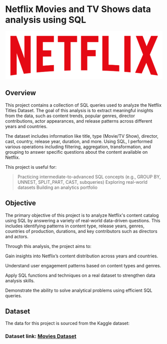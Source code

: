 # Netflix Movies and TV Shows data analysis using SQL

![Netflix Logo](https://github.com/alhansidd70/Netflix_sql_project/blob/main/logo.png)

## Overview

This project contains a collection of SQL queries used to analyze the Netflix Titles Dataset. The goal of this analysis is to extract meaningful insights from the data, such as content trends, popular genres, director contributions, actor appearances, and release patterns across different years and countries.

The dataset includes information like title, type (Movie/TV Show), director, cast, country, release year, duration, and more. Using SQL, I performed various operations including filtering, aggregation, transformation, and grouping to answer specific questions about the content available on Netflix.

This project is useful for:

  > Practicing intermediate-to-advanced SQL concepts (e.g., GROUP BY, UNNEST, SPLIT_PART, CAST, subqueries)
 > Exploring real-world datasets
 > Building an analytics portfolio


## Objective
The primary objective of this project is to analyze Netflix's content catalog using SQL by answering a variety of real-world data-driven questions. This includes identifying patterns in content type, release years, genres, countries of production, durations, and key contributors such as directors and actors.

Through this analysis, the project aims to:

 Gain insights into Netflix’s content distribution across years and countries.

 Understand user engagement patterns based on content types and genres.

 Apply SQL functions and techniques on a real dataset to strengthen data analysis skills.

 Demonstrate the ability to solve analytical problems using efficient SQL queries.


 ## Dataset
 The data for this project is sourced from the Kaggle dataset:
 ### Dataset link: [Movies Dataset](https://www.kaggle.com/datasets/shivamb/netflix-shows?resource=download)
